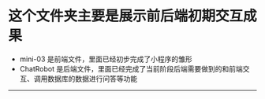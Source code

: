 这个文件夹主要是展示前后端初期交互成果<br>
=
* mini-03 是前端文件，里面已经初步完成了小程序的雏形<br>
* ChatRobot 是后端文件，里面已经完成了当前阶段后端需要做到的和前端交互、调用数据库的数据进行问答等功能
----
